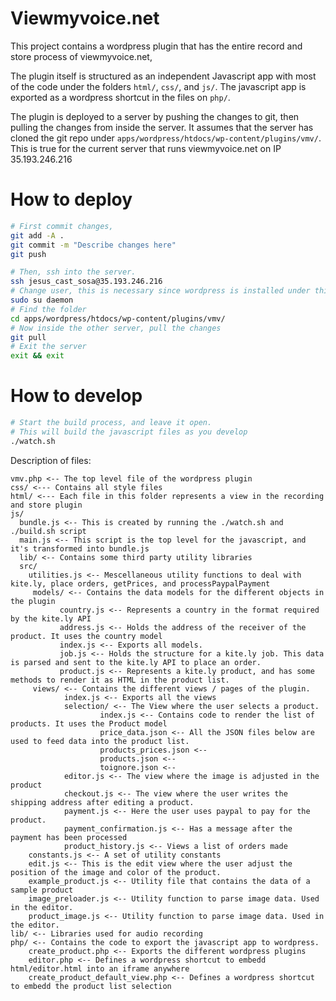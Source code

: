 # Viewmyvoice.net
This project contains a wordpress plugin that has the entire record and store process of viewmyvoice.net,

The plugin itself is structured as an independent Javascript app with most of the code under the folders `html/`, `css/`, and `js/`. The javascript app is exported as a wordpress shortcut in the files on `php/`.

The plugin is deployed to a server by pushing the changes to git, then pulling the changes from inside the server. It assumes that the server has cloned the git repo under `apps/wordpress/htdocs/wp-content/plugins/vmv/`. This is true for the current server that runs viewmyvoice.net on IP 35.193.246.216

# How to deploy
```bash
# First commit changes,
git add -A .
git commit -m "Describe changes here"
git push

# Then, ssh into the server.
ssh jesus_cast_sosa@35.193.246.216
# Change user, this is necessary since wordpress is installed under this user.
sudo su daemon
# Find the folder
cd apps/wordpress/htdocs/wp-content/plugins/vmv/
# Now inside the other server, pull the changes
git pull
# Exit the server
exit && exit
```

# How to develop
```bash
# Start the build process, and leave it open.
# This will build the javascript files as you develop
./watch.sh
```

Description of files:
```
vmv.php <-- The top level file of the wordpress plugin
css/ <--- Contains all style files
html/ <--- Each file in this folder represents a view in the recording and store plugin
js/
  bundle.js <-- This is created by running the ./watch.sh and ./build.sh script
  main.js <-- This script is the top level for the javascript, and it's transformed into bundle.js
  lib/ <-- Contains some third party utility libraries 
  src/
    utilities.js <-- Mescellaneous utility functions to deal with kite.ly, place orders, getPrices, and processPaypalPayment
     models/ <-- Contains the data models for the different objects in the plugin
           country.js <-- Represents a country in the format required by the kite.ly API
           address.js <-- Holds the address of the receiver of the product. It uses the country model
           index.js <-- Exports all models.
           job.js <-- Holds the structure for a kite.ly job. This data is parsed and sent to the kite.ly API to place an order.
           product.js <-- Represents a kite.ly product, and has some methods to render it as HTML in the product list.
     views/ <-- Contains the different views / pages of the plugin.
            index.js <-- Exports all the views
            selection/ <-- The View where the user selects a product.
                    index.js <-- Contains code to render the list of products. It uses the Product model
                    price_data.json <-- All the JSON files below are used to feed data into the product list.
                    products_prices.json <--
                    products.json <--
                    toignore.json <--
            editor.js <-- The view where the image is adjusted in the product
            checkout.js <-- The view where the user writes the shipping address after editing a product.
            payment.js <-- Here the user uses paypal to pay for the product.
            payment_confirmation.js <-- Has a message after the payment has been processed
            product_history.js <-- Views a list of orders made
    constants.js <-- A set of utility constants
    edit.js <-- This is the edit view where the user adjust the position of the image and color of the product.
    example_product.js <-- Utility file that contains the data of a sample product
    image_preloader.js <-- Utility function to parse image data. Used in the editor.
    product_image.js <-- Utility function to parse image data. Used in the editor.
lib/ <-- Libraries used for audio recording
php/ <-- Contains the code to export the javascript app to wordpress.
    create_product.php <-- Exports the different wordpress plugins
    editor.php <-- Defines a wordpress shortcut to embedd html/editor.html into an iframe anywhere
    create_product_default_view.php <-- Defines a wordpress shortcut to embedd the product list selection
```